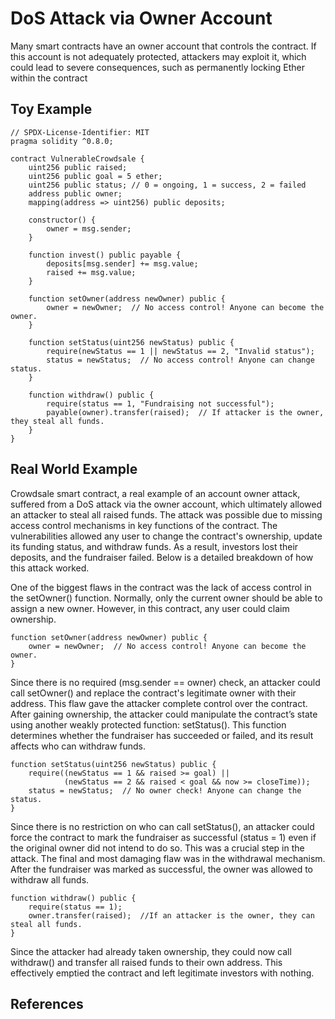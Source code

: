 # DoS Attack via Owner Account

Many smart contracts have an owner account that controls the contract. If this account is not adequately protected, attackers may exploit it, which could lead to severe consequences, such as permanently locking Ether within the contract
## Toy Example

```Solidity
// SPDX-License-Identifier: MIT
pragma solidity ^0.8.0;

contract VulnerableCrowdsale {
    uint256 public raised;
    uint256 public goal = 5 ether;
    uint256 public status; // 0 = ongoing, 1 = success, 2 = failed
    address public owner;
    mapping(address => uint256) public deposits;

    constructor() {
        owner = msg.sender;
    }

    function invest() public payable {
        deposits[msg.sender] += msg.value;
        raised += msg.value;
    }

    function setOwner(address newOwner) public {
        owner = newOwner;  // No access control! Anyone can become the owner.
    }

    function setStatus(uint256 newStatus) public {
        require(newStatus == 1 || newStatus == 2, "Invalid status");
        status = newStatus;  // No access control! Anyone can change status.
    }

    function withdraw() public {
        require(status == 1, "Fundraising not successful");
        payable(owner).transfer(raised);  // If attacker is the owner, they steal all funds.
    }
}

```

## Real World Example
Crowdsale smart contract, a real example of an account owner attack, suffered from a DoS attack via the owner account, which ultimately allowed an attacker to steal all raised funds. The attack was possible due to missing access control mechanisms in key functions of the contract. The vulnerabilities allowed any user to change the contract's ownership, update its funding status, and withdraw funds. As a result, investors lost their deposits, and the fundraiser failed. Below is a detailed breakdown of how this attack worked.

 One of the biggest flaws in the contract was the lack of access control in the setOwner() function. Normally, only the current owner should be able to assign a new owner. However, in this contract, any user could claim ownership.
```Solidity 
function setOwner(address newOwner) public {
    owner = newOwner;  // No access control! Anyone can become the owner.
}
```
Since there is no required (msg.sender == owner) check, an attacker could call setOwner() and replace the contract's legitimate owner with their address. This flaw gave the attacker complete control over the contract.
After gaining ownership, the attacker could manipulate the contract’s state using another weakly protected function: setStatus(). This function determines whether the fundraiser has succeeded or failed, and its result affects who can withdraw funds.
```Solidity
function setStatus(uint256 newStatus) public {
    require((newStatus == 1 && raised >= goal) ||
            (newStatus == 2 && raised < goal && now >= closeTime));
    status = newStatus;  // No owner check! Anyone can change the status.
}
```
Since there is no restriction on who can call setStatus(), an attacker could force the contract to mark the fundraiser as successful (status = 1) even if the original owner did not intend to do so. This was a crucial step in the attack.
The final and most damaging flaw was in the withdrawal mechanism. After the fundraiser was marked as successful, the owner was allowed to withdraw all funds.
```Solidity
function withdraw() public {
    require(status == 1);
    owner.transfer(raised);  //If an attacker is the owner, they can steal all funds.
}
```
Since the attacker had already taken ownership, they could now call withdraw() and transfer all raised funds to their own address. This effectively emptied the contract and left legitimate investors with nothing.

## References

